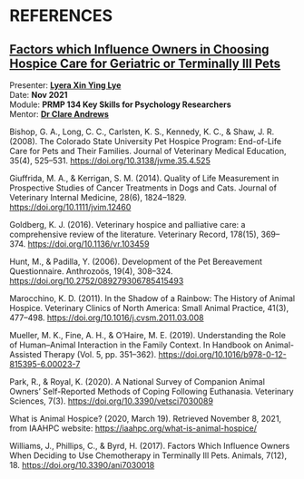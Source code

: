 # REFERENCES
## [Factors which Influence Owners in Choosing Hospice Care for Geriatric or Terminally Ill Pets](https://prezi.com/view/DhIHR7hoVNgHJwHsksWM/)

Presenter: **[Lyera Xin Ying Lye](https://msgorilla14.github.io/LyeraCV/)**
<br>
Date: **Nov 2021** <br>
Module: **PRMP 134 Key Skills for Psychology Researchers** <br>
Mentor: **[Dr Clare Andrews](https://www.stir.ac.uk/people/clareandrews)** <br>


Bishop, G. A., Long, C. C., Carlsten, K. S., Kennedy, K. C., & Shaw, J. R. (2008). The Colorado State University Pet Hospice Program: End-of-Life Care for Pets and Their Families. Journal of Veterinary Medical Education, 35(4), 525–531. https://doi.org/10.3138/jvme.35.4.525
<br>

Giuffrida, M. A., & Kerrigan, S. M. (2014). Quality of Life Measurement in Prospective Studies of Cancer Treatments in Dogs and Cats. Journal of Veterinary Internal Medicine, 28(6), 1824–1829. https://doi.org/10.1111/jvim.12460
<br>

Goldberg, K. J. (2016). Veterinary hospice and palliative care: a comprehensive review of the literature. Veterinary Record, 178(15), 369–374. https://doi.org/10.1136/vr.103459
<br>

Hunt, M., & Padilla, Y. (2006). Development of the Pet Bereavement Questionnaire. Anthrozoös, 19(4), 308–324. https://doi.org/10.2752/089279306785415493
<br>

Marocchino, K. D. (2011). In the Shadow of a Rainbow: The History of Animal Hospice. Veterinary Clinics of North America: Small Animal Practice, 41(3), 477–498. https://doi.org/10.1016/j.cvsm.2011.03.008
<br>

Mueller, M. K., Fine, A. H., & O’Haire, M. E. (2019). Understanding the Role of Human–Animal Interaction in the Family Context. In Handbook on Animal-Assisted Therapy (Vol. 5, pp. 351–362). https://doi.org/10.1016/b978-0-12-815395-6.00023-7
<br>

Park, R., & Royal, K. (2020). A National Survey of Companion Animal Owners’ Self-Reported Methods of Coping Following Euthanasia. Veterinary Sciences, 7(3). https://doi.org/10.3390/vetsci7030089
<br>

What is Animal Hospice? (2020, March 19). Retrieved November 8, 2021, from IAAHPC website: https://iaahpc.org/what-is-animal-hospice/
<br>

Williams, J., Phillips, C., & Byrd, H. (2017). Factors Which Influence Owners When Deciding to Use Chemotherapy in Terminally Ill Pets. Animals, 7(12), 18. https://doi.org/10.3390/ani7030018





